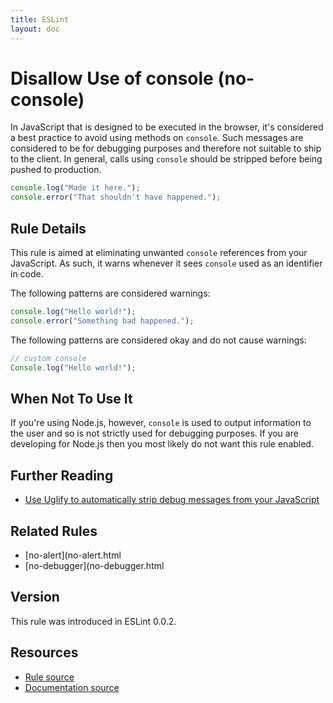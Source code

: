 ```yaml
---
title: ESLint
layout: doc
---
```

<!-- Note: No pull requests accepted for this file. See README.md in the root directory for details. -->
# Disallow Use of console (no-console)

In JavaScript that is designed to be executed in the browser, it's considered a best practice to avoid using methods on `console`. Such messages are considered to be for debugging purposes and therefore not suitable to ship to the client. In general, calls using `console` should be stripped before being pushed to production.

```js
console.log("Made it here.");
console.error("That shouldn't have happened.");
```


## Rule Details

This rule is aimed at eliminating unwanted `console` references from your JavaScript. As such, it warns whenever it sees `console` used as an identifier in code.

The following patterns are considered warnings:

```js
console.log("Hello world!");
console.error("Something bad happened.");
```

The following patterns are considered okay and do not cause warnings:

```js
// custom console
Console.log("Hello world!");
```

## When Not To Use It

If you're using Node.js, however, `console` is used to output information to the user and so is not strictly used for debugging purposes. If you are developing for Node.js then you most likely do not want this rule enabled.

## Further Reading

* [Use Uglify to automatically strip debug messages from your JavaScript](http://jstarrdewar.com/blog/2013/02/28/use-uglify-to-automatically-strip-debug-messages-from-your-javascript)

## Related Rules

* [no-alert](no-alert.html
* [no-debugger](no-debugger.html

## Version

This rule was introduced in ESLint 0.0.2.

## Resources

* [Rule source](https://github.com/eslint/eslint/tree/master/lib/rules/no-console.js)
* [Documentation source](https://github.com/eslint/eslint/tree/master/docs/rules/no-console.md)
